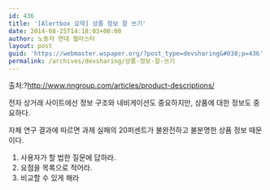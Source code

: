 ```yaml
---
id: 436
title: '[Alertbox 요약] 상품 정보 잘 쓰기'
date: 2014-08-25T14:18:03+00:00
author: 노동자 연대 웹마스터
layout: post
guid: 'https://webmaster.wspaper.org/?post_type=devsharing&#038;p=436'
permalink: /archives/devsharing/상품-정보-잘-쓰기
---
```

출처:?<http://www.nngroup.com/articles/product-descriptions/>

전자 상거래 사이트에선 정보 구조와 내비게이션도 중요하지만, 상품에 대한 정보도 중요하다.

자체 연구 결과에 따르면 과제 실패의 20퍼센트가 불완전하고 불분명한 상품 정보 때문이다.

  1. 사용자가 할 법한 질문에 답하라.
  2. 요점을 목록으로 적어라.
  3. 비교할 수 있게 해라